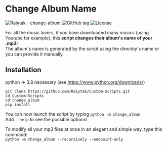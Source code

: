 # Change Album Name
[![Raiytak - change-album](https://img.shields.io/static/v1?label=Raiytak&message=change-album&color=blueviolet&logo=github)](https://github.com/Raiytak/Custom-Scripts/tree/master/change_album "Go to GitHub repo")
[![GitHub tag](https://img.shields.io/github/tag/Raiytak/birthday-calendar?include_prereleases=&sort=semver&color=brightgreen)](https://github.com/Raiytak/change-album/releases/)
[![License](https://img.shields.io/badge/License-MIT-brightgreen)](#license)

For all the music lovers, if you have downloaded many musics (using Youtube for example), this **script changes their album's name of your .mp3**! \
The album's name is generated by the script using the directoy's name or you can provide it manually.


## Installation

python => 3.8 necessary (see https://www.python.org/downloads/)
```
git clone https://github.com/Raiytak/Custom-Scripts.git
cd Custom-Scripts
cd change_album
pip install
```

You can now launch the script by typing ```python -m change_album``` \
Add ```--help``` to see the possible options!

To modify all your mp3 files at once in an elegant and simple way, type this command: \
`python -m change_album --recursively --endpoint-only`
